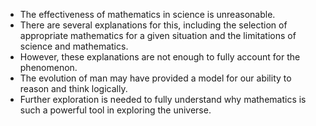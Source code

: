 - The effectiveness of mathematics in science is unreasonable.
- There are several explanations for this, including the selection of appropriate mathematics for a given situation and the limitations of science and mathematics.
- However, these explanations are not enough to fully account for the phenomenon.
- The evolution of man may have provided a model for our ability to reason and think logically.
- Further exploration is needed to fully understand why mathematics is such a powerful tool in exploring the universe.
